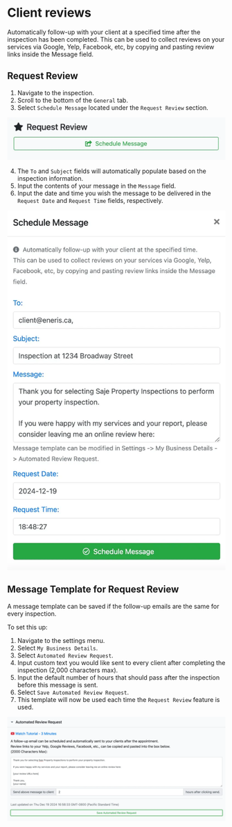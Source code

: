 # Client reviews

Automatically follow-up with your client at a specified time after the inspection has been completed. This can be used to collect reviews on your services via Google, Yelp, Facebook, etc, by copying and pasting review links inside the Message field.

## Request Review

1. Navigate to the inspection.
2. Scroll to the bottom of the `General` tab.
3. Select `Schedule Message` located under the `Request Review` section.

![request-review-1.webp](./img/request-review-1.webp)

4. The `To` and `Subject` fields will automatically populate based on the inspection information.
5. Input the contents of your message in the `Message` field.
6. Input the date and time you wish the message to be delivered in the `Request Date` and `Request Time` fields, respectively.

![request-review-2.webp](./img/request-review-2.webp)

## Message Template for Request Review

A message template can be saved if the follow-up emails are the same for every inspection. 

To set this up:

1. Navigate to the settings menu.
2. Select `My Business Details`.
3. Select `Automated Review Request`.
4. Input custom text you would like sent to every client after completing the inspection (2,000 characters max).
5. Input the default number of hours that should pass after the inspection before this message is sent.
6. Select `Save Automated Review Request`.
7. This template will now be used each time the `Request Review` feature is used.

![request-review-3.webp](./img/request-review-3.webp)
